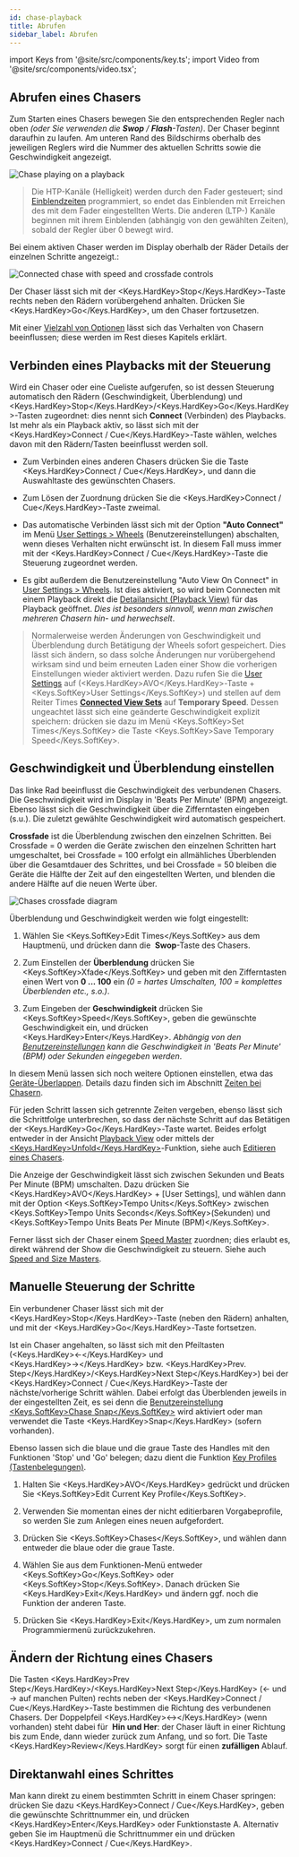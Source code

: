```yaml
---
id: chase-playback
title: Abrufen
sidebar_label: Abrufen
---
```


import Keys from '@site/src/components/key.ts';
import Video from '@site/src/components/video.tsx';

## Abrufen eines Chasers

Zum Starten eines Chasers bewegen Sie den entsprechenden Regler nach
oben *(oder Sie verwenden die **Swop** / **Flash**-Tasten)*. Der Chaser
beginnt daraufhin zu laufen. Am unteren Rand des Bildschirms oberhalb
des jeweiligen Reglers wird die Nummer des aktuellen Schritts sowie die
Geschwindigkeit angezeigt.

![Chase playing on a playback](/docs/images/Chase-playing-on-a-playback.png)


>   Die HTP-Kanäle (Helligkeit) werden durch den Fader gesteuert; sind
    [Einblendzeiten](chase-timing.md) programmiert, so endet das Einblenden 
	mit Erreichen des mit dem Fader eingestellten Werts. Die anderen (LTP-) Kanäle
    beginnen mit ihrem Einblenden (abhängig von den gewählten Zeiten),
    sobald der Regler über 0 bewegt wird.

Bei einem aktiven Chaser werden im Display oberhalb der Räder
Details der einzelnen Schritte angezeigt.:

![Connected chase with speed and crossfade controls](/docs/images/Connected-chase-with-speed-and-crossfade-controls.png)

Der Chaser lässt sich mit der <Keys.HardKey>Stop</Keys.HardKey>-Taste rechts neben den Rädern
vorübergehend anhalten. Drücken Sie <Keys.HardKey>Go</Keys.HardKey>, um den Chaser fortzusetzen.

Mit einer [Vielzahl von Optionen](chase-options.md) lässt sich das Verhalten 
von Chasern beeinflussen; diese werden im Rest dieses Kapitels erklärt.

## Verbinden eines Playbacks mit der Steuerung

Wird ein Chaser oder eine Cueliste aufgerufen, so ist dessen Steuerung automatisch den
Rädern (Geschwindigkeit, Überblendung) und <Keys.HardKey>Stop</Keys.HardKey>/<Keys.HardKey>Go</Keys.HardKey>-Tasten
zugeordnet: dies nennt sich **Connect** (Verbinden) des Playbacks. Ist mehr
als ein Playback aktiv, so lässt sich mit der <Keys.HardKey>Connect / Cue</Keys.HardKey>-Taste wählen,
welches davon mit den Rädern/Tasten beeinflusst werden soll.

-   Zum Verbinden eines anderen Chasers drücken Sie die Taste
    <Keys.HardKey>Connect / Cue</Keys.HardKey>, und dann die Auswahltaste des gewünschten Chasers.

-   Zum Lösen der Zuordnung drücken Sie die <Keys.HardKey>Connect / Cue</Keys.HardKey>-Taste zweimal.

-   Das automatische Verbinden lässt sich mit der Option **"Auto Connect"**
    im Menü [User Settings > Wheels](../system-settings/user-settings.md#auto-connect) (Benutzereinstellungen)
    abschalten, wenn dieses Verhalten nicht erwünscht ist. In diesem
    Fall muss immer mit der <Keys.HardKey>Connect / Cue</Keys.HardKey>-Taste die Steuerung zugeordnet
    werden.

-   Es gibt außerdem die Benutzereinstellung "Auto View On Connect" in [User
    Settings > Wheels](../system-settings/user-settings.md#auto-view-on-connect). Ist
    dies aktiviert, so wird beim Connecten mit einem Playback direkt die
    [Detailansicht (Playback View)](editing-a-chase.md#einen-chaser-zum-editieren-öffnen) 
	für das Playback geöffnet. *Dies ist besonders sinnvoll, wenn man 
	zwischen mehreren Chasern hin- und herwechselt*.

>   Normalerweise werden Änderungen von Geschwindigkeit und Überblendung durch Betätigung 
    der Wheels sofort gespeichert. Dies lässt sich ändern, so dass solche Änderungen nur
    vorübergehend wirksam sind und beim erneuten Laden einer Show die
    vorherigen Einstellungen wieder aktiviert werden. Dazu rufen Sie die
    [User Settings](../system-settings/user-settings.md) auf (<Keys.HardKey>AVO</Keys.HardKey>-Taste + <Keys.SoftKey>User Settings</Keys.SoftKey>) und stellen auf dem Reiter Times **[Connected View Sets](../system-settings/user-settings.md#connected-view-sets)** auf **Temporary Speed**. Dessen ungeachtet lässt sich eine geänderte Geschwindigkeit 
	explizit speichern: drücken sie dazu im Menü <Keys.SoftKey>Set Times</Keys.SoftKey> die Taste <Keys.SoftKey>Save Temporary Speed</Keys.SoftKey>.


## Geschwindigkeit und Überblendung einstellen

Das linke Rad beeinflusst die Geschwindigkeit des verbundenen Chasers.
Die Geschwindigkeit wird im Display in 'Beats Per Minute' (BPM)
angezeigt. Ebenso lässt sich die Geschwindigkeit über die Zifferntasten
eingeben (s.u.). Die zuletzt gewählte Geschwindigkeit wird automatisch
gespeichert.

**Crossfade** ist die Überblendung zwischen den einzelnen Schritten. Bei
Crossfade = 0 werden die Geräte zwischen den einzelnen Schritten hart
umgeschaltet, bei Crossfade = 100 erfolgt ein allmähliches Überblenden
über die Gesamtdauer des Schrittes, und bei Crossfade = 50 bleiben die
Geräte die Hälfte der Zeit auf den eingestellten Werten, und blenden die
andere Hälfte auf die neuen Werte über.

![Chases crossfade diagram](/docs/images/Chases-crossfade-diagram.png)

Überblendung und Geschwindigkeit werden wie folgt eingestellt:

1. Wählen Sie <Keys.SoftKey>Edit Times</Keys.SoftKey> aus dem Hauptmenü, und drücken dann die
&nbsp;**Swop**-Taste des Chasers.

2. Zum Einstellen der **Überblendung** drücken Sie <Keys.SoftKey>Xfade</Keys.SoftKey> und geben mit
den Zifferntasten einen Wert von **0 ... 100** ein *(0 = hartes
Umschalten, 100 = komplettes Überblenden etc., s.o.)*.

3. Zum Eingeben der **Geschwindigkeit** drücken Sie <Keys.SoftKey>Speed</Keys.SoftKey>, geben die
gewünschte Geschwindigkeit ein, und drücken <Keys.HardKey>Enter</Keys.HardKey>. *Abhängig von den
[Benutzereinstellungen](../system-settings/user-settings.md) kann die Geschwindigkeit in 'Beats Per Minute'
(BPM) oder Sekunden eingegeben werden*.

In diesem Menü lassen sich noch weitere Optionen einstellen, etwa das
[Geräte-Überlappen](../cues/cue-timing.md#einstellen-von-überblendzeiten-und-geräteversatz). Details dazu finden sich im Abschnitt [Zeiten bei Chasern](chase-timing.md).

Für jeden Schritt lassen sich getrennte Zeiten vergeben, ebenso lässt
sich die Schrittfolge unterbrechen, so dass der nächste Schritt auf das
Betätigen der <Keys.HardKey>Go</Keys.HardKey>-Taste wartet. Beides erfolgt entweder in der
Ansicht [Playback View](editing-a-chase.md#einen-chaser-zum-editieren-öffnen)
oder mittels der [<Keys.HardKey>Unfold</Keys.HardKey>](editing-a-chase.md#ändern-eines-chasers-mit-der-unfold-funktion)-Funktion, siehe auch 
[Editieren eines Chasers](editing-a-chase.md).

Die Anzeige der Geschwindigkeit lässt sich zwischen Sekunden und Beats
Per Minute (BPM) umschalten. Dazu drücken Sie <Keys.HardKey>AVO</Keys.HardKey> + \[User
Settings\], und wählen dann mit der Option <Keys.SoftKey>Tempo Units</Keys.SoftKey> zwischen
<Keys.SoftKey>Tempo Units Seconds</Keys.SoftKey>(Sekunden) und <Keys.SoftKey>Tempo Units Beats Per Minute
(BPM)</Keys.SoftKey>.

Ferner lässt sich der Chaser einem [Speed Master](../running-the-show/playback-controls.md#speed--und-size-master) zuordnen; 
dies erlaubt es, direkt während der Show die Geschwindigkeit zu steuern. 
Siehe auch [Speed and Size Masters](../running-the-show/playback-controls.md#speed--und-size-master).

## Manuelle Steuerung der Schritte

Ein verbundener Chaser lässt sich mit der <Keys.HardKey>Stop</Keys.HardKey>-Taste (neben den
Rädern) anhalten, und mit der <Keys.HardKey>Go</Keys.HardKey>-Taste fortsetzen.

Ist ein Chaser angehalten, so lässt sich mit den Pfeiltasten (<Keys.HardKey>←</Keys.HardKey> und <Keys.HardKey>→</Keys.HardKey> bzw. <Keys.HardKey>Prev. Step</Keys.HardKey>/<Keys.HardKey>Next Step</Keys.HardKey>) bei der <Keys.HardKey>Connect / Cue</Keys.HardKey>-Taste der
nächste/vorherige Schritt wählen. Dabei erfolgt das Überblenden jeweils
in der eingestellten Zeit, es sei denn die [Benutzereinstellung <Keys.SoftKey>Chase
Snap</Keys.SoftKey>](../system-settings/user-settings.md#chase-snap) wird aktiviert oder man verwendet die Taste <Keys.HardKey>Snap</Keys.HardKey> (sofern
vorhanden).

Ebenso lassen sich die blaue und die graue Taste des Handles mit den
Funktionen 'Stop' und 'Go' belegen; dazu dient die Funktion [Key
Profiles (Tastenbelegungen)](../system-settings/key-profiles.md).

1. Halten Sie <Keys.HardKey>AVO</Keys.HardKey> gedrückt und drücken Sie <Keys.SoftKey>Edit Current Key Profile</Keys.SoftKey>.

2. Verwenden Sie momentan eines der nicht editierbaren Vorgabeprofile,
so werden Sie zum Anlegen eines neuen aufgefordert.

3. Drücken Sie <Keys.SoftKey>Chases</Keys.SoftKey>, und wählen dann entweder die blaue oder die
graue Taste.

4. Wählen Sie aus dem Funktionen-Menü entweder <Keys.SoftKey>Go</Keys.SoftKey> oder <Keys.SoftKey>Stop</Keys.SoftKey>.
Danach drücken Sie <Keys.HardKey>Exit</Keys.HardKey> und ändern ggf. noch die Funktion der
anderen Taste.

5. Drücken Sie <Keys.HardKey>Exit</Keys.HardKey>, um zum normalen Programmiermenü
zurückzukehren.

## Ändern der Richtung eines Chasers

Die Tasten <Keys.HardKey>Prev Step</Keys.HardKey>/<Keys.HardKey>Next Step</Keys.HardKey> (← und → auf manchen Pulten) 
rechts neben der <Keys.HardKey>Connect / Cue</Keys.HardKey>-Taste bestimmen die Richtung des 
verbundenen Chasers. Der Doppelpfeil <Keys.HardKey>↔</Keys.HardKey> (wenn vorhanden) steht dabei für
&nbsp;**Hin und Her**: der Chaser läuft in einer Richtung bis zum Ende, dann
wieder zurück zum Anfang, und so fort. Die Taste <Keys.HardKey>Review</Keys.HardKey> sorgt für
einen **zufälligen** Ablauf. 

## Direktanwahl eines Schrittes
Man kann direkt zu einem bestimmten Schritt in einem Chaser springen:
drücken Sie dazu <Keys.HardKey>Connect / Cue</Keys.HardKey>, geben die gewünschte Schrittnummer ein,
und drücken <Keys.HardKey>Enter</Keys.HardKey> oder Funktionstaste A. Alternativ geben Sie im
Hauptmenü die Schrittnummer ein und drücken <Keys.HardKey>Connect / Cue</Keys.HardKey>.